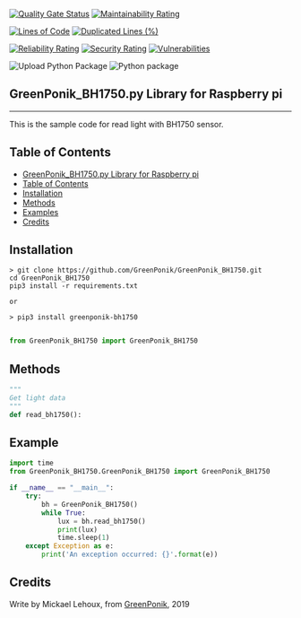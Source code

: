 [![Quality Gate Status](https://sonarcloud.io/api/project_badges/measure?project=GreenPonik_GreenPonik_BH1750&metric=alert_status)](https://sonarcloud.io/dashboard?id=GreenPonik_GreenPonik_BH1750)
[![Maintainability Rating](https://sonarcloud.io/api/project_badges/measure?project=GreenPonik_GreenPonik_BH1750&metric=sqale_rating)](https://sonarcloud.io/dashboard?id=GreenPonik_GreenPonik_BH1750)

[![Lines of Code](https://sonarcloud.io/api/project_badges/measure?project=GreenPonik_GreenPonik_BH1750&metric=ncloc)](https://sonarcloud.io/dashboard?id=GreenPonik_GreenPonik_BH1750)
[![Duplicated Lines (%)](https://sonarcloud.io/api/project_badges/measure?project=GreenPonik_GreenPonik_BH1750&metric=duplicated_lines_density)](https://sonarcloud.io/dashboard?id=GreenPonik_GreenPonik_BH1750)

[![Reliability Rating](https://sonarcloud.io/api/project_badges/measure?project=GreenPonik_GreenPonik_BH1750&metric=reliability_rating)](https://sonarcloud.io/dashboard?id=GreenPonik_GreenPonik_BH1750)
[![Security Rating](https://sonarcloud.io/api/project_badges/measure?project=GreenPonik_GreenPonik_BH1750&metric=security_rating)](https://sonarcloud.io/dashboard?id=GreenPonik_GreenPonik_BH1750)
[![Vulnerabilities](https://sonarcloud.io/api/project_badges/measure?project=GreenPonik_GreenPonik_BH1750&metric=vulnerabilities)](https://sonarcloud.io/dashboard?id=GreenPonik_GreenPonik_BH1750)


![Upload Python Package](https://github.com/GreenPonik/GreenPonik_BH1750/workflows/Upload%20Python%20Package/badge.svg?event=release)
![Python package](https://github.com/GreenPonik/GreenPonik_BH1750/workflows/Python%20package/badge.svg?event=push)


## GreenPonik_BH1750.py Library for Raspberry pi
---------------------------------------------------------
This is the sample code for read light with BH1750 sensor.


## Table of Contents

- [GreenPonik_BH1750.py Library for Raspberry pi](#GreenPonikBH1750py-library-for-raspberry-pi)
- [Table of Contents](#table-of-contents)
- [Installation](#installation)
- [Methods](#methods)
- [Examples](#examples)
- [Credits](#credits)


## Installation
```shell
> git clone https://github.com/GreenPonik/GreenPonik_BH1750.git
cd GreenPonik_BH1750
pip3 install -r requirements.txt

or 

> pip3 install greenponik-bh1750
```
```Python

from GreenPonik_BH1750 import GreenPonik_BH1750

```

## Methods

```python
"""
Get light data
"""
def read_bh1750():

```

## Example
```Python
import time
from GreenPonik_BH1750.GreenPonik_BH1750 import GreenPonik_BH1750

if __name__ == "__main__":
    try:
        bh = GreenPonik_BH1750()
        while True:
            lux = bh.read_bh1750()
            print(lux)
            time.sleep(1)
    except Exception as e:
        print('An exception occurred: {}'.format(e))
```

## Credits
Write by Mickael Lehoux, from [GreenPonik](https://www.greenponik.com), 2019
